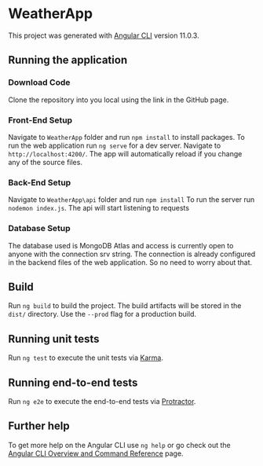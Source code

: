 # WeatherApp

This project was generated with [Angular CLI](https://github.com/angular/angular-cli) version 11.0.3.

## Running the application

### Download Code

Clone the repository into you local using the link in the GitHub page.

### Front-End Setup

Navigate to `WeatherApp` folder and run `npm install` to install packages.
To run the web application run `ng serve` for a dev server. 
Navigate to `http://localhost:4200/`. The app will automatically reload if you change any of the source files.

### Back-End Setup

Navigate to `WeatherApp\api` folder and run `npm install`
To run the server run `nodemon index.js`. The api will start listening to requests

### Database Setup

The database used is MongoDB Atlas and access is currently open to anyone with the connection srv string. The connection is already configured in the backend files of the web application. So no need to worry about that.

## Build

Run `ng build` to build the project. The build artifacts will be stored in the `dist/` directory. Use the `--prod` flag for a production build.

## Running unit tests

Run `ng test` to execute the unit tests via [Karma](https://karma-runner.github.io).

## Running end-to-end tests

Run `ng e2e` to execute the end-to-end tests via [Protractor](http://www.protractortest.org/).

## Further help

To get more help on the Angular CLI use `ng help` or go check out the [Angular CLI Overview and Command Reference](https://angular.io/cli) page.

